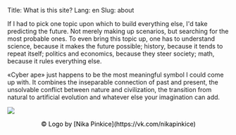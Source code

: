 Title: What is this site?
Lang: en
Slug: about

If I had to pick one topic upon which to build everything else, I'd take predicting the future. Not merely making up scenarios, but searching for the most probable ones. To even bring this topic up, one has to understand science, because it makes the future possible; history, because it tends to repeat itself; politics and economics, because they steer society; math, because it rules everything else.

«Cyber ape» just happens to be the most meaningful symbol I could come up with. It combines the inseparable connection of past and present, the unsolvable conflict between nature and civilization, the transition from natural to artificial evolution and whatever else your imagination can add.

![]({static}logo.png)
<p class="cover-title" style="color:#000;text-align:center;">© Logo by [Nika Pinkice](https://vk.com/nikapinkice)</p><br />
